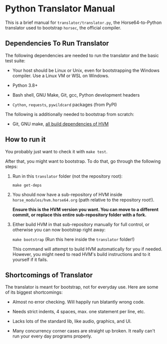 
Python Translator Manual
========================

This is a brief manual for `translator/translator.py`, the 
Horse64-to-Python translator used to bootstrap `horsec`,
the official compiler.


Dependencies To Run Translator
------------------------------

The following dependencies are needed to run the translator and the
basic test suite:

- Your host should be Linux or Unix, even for bootstrapping
  the Windows compiler. Use a Linux VM or WSL on Windows.

- Python 3.8+

- Bash shell, GNU Make, Git, gcc, Python development headers

- `Cython`, `requests`, `pywildcard` packages (from PyPI)

The following is additionally needed to bootstrap from scratch:

- Git, GNU make, [all build dependencies of HVM](#FIXME)


How to run it
-------------

You probably just want to check it with `make test`.

After that, you might want to bootstrap. To do that,
go through the following steps:

1. Run in this `translator` folder (not the repository root):

   `make get-deps`

2. You should now have a sub-repository of HVM inside
   `horse_modules/hvm.horse64.org` (path relative to the repository
   root!).

   **Ensure this is the HVM version you want. You can move
   to a different commit, or replace this entire sub-repository
   folder with a fork.**

3. Either build HVM in that sub-repository manually for full control,
   or otherwise you can now bootstrap right away:

   `make bootstrap` (Run this here inside the `translator` folder!)

   This command will attempt to build HVM automatically for you if
   needed. However, you might need to read HVM's build instructions
   and to it yourself if it fails.


Shortcomings of Translator
--------------------------

The translator is meant for bootstrap, not for everyday use.
Here are some of its biggest shortcomings:

- Almost no error checking. Will happily run blatantly wrong code.

- Needs strict indents, 4 spaces, max. one statement per line, etc.

- Lacks lots of the standard lib, like audio, graphics, and UI.

- Many concurrency corner cases are straight up broken. It really
  can't run your every day programs properly.

